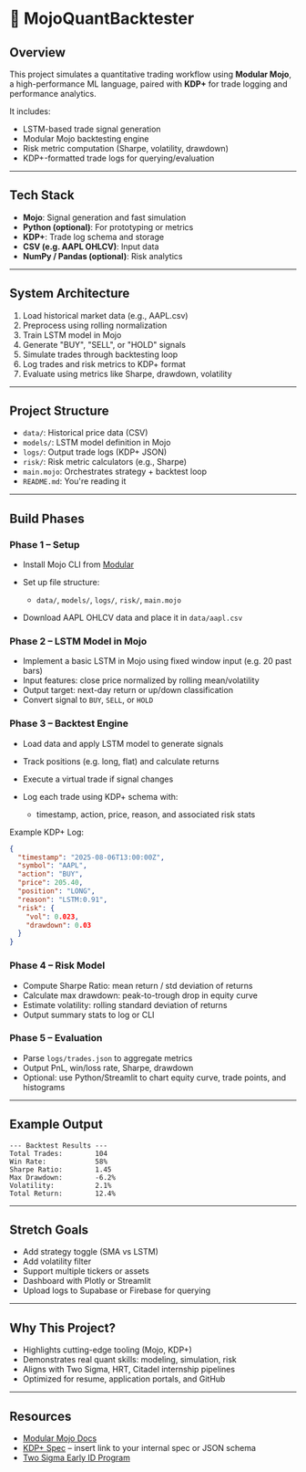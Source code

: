 # 🧠 MojoQuantBacktester

## Overview

This project simulates a quantitative trading workflow using **Modular Mojo**, a high-performance ML language, paired with **KDP+** for trade logging and performance analytics.

It includes:

* LSTM-based trade signal generation
* Modular Mojo backtesting engine
* Risk metric computation (Sharpe, volatility, drawdown)
* KDP+-formatted trade logs for querying/evaluation

---

## Tech Stack

* **Mojo**: Signal generation and fast simulation
* **Python (optional)**: For prototyping or metrics
* **KDP+**: Trade log schema and storage
* **CSV (e.g. AAPL OHLCV)**: Input data
* **NumPy / Pandas (optional)**: Risk analytics

---

## System Architecture

1. Load historical market data (e.g., AAPL.csv)
2. Preprocess using rolling normalization
3. Train LSTM model in Mojo
4. Generate "BUY", "SELL", or "HOLD" signals
5. Simulate trades through backtesting loop
6. Log trades and risk metrics to KDP+ format
7. Evaluate using metrics like Sharpe, drawdown, volatility

---

## Project Structure

* `data/`: Historical price data (CSV)
* `models/`: LSTM model definition in Mojo
* `logs/`: Output trade logs (KDP+ JSON)
* `risk/`: Risk metric calculators (e.g., Sharpe)
* `main.mojo`: Orchestrates strategy + backtest loop
* `README.md`: You're reading it

---

## Build Phases

### Phase 1 – Setup

* Install Mojo CLI from [Modular](https://www.modular.com/mojo)
* Set up file structure:

  * `data/`, `models/`, `logs/`, `risk/`, `main.mojo`
* Download AAPL OHLCV data and place it in `data/aapl.csv`

### Phase 2 – LSTM Model in Mojo

* Implement a basic LSTM in Mojo using fixed window input (e.g. 20 past bars)
* Input features: close price normalized by rolling mean/volatility
* Output target: next-day return or up/down classification
* Convert signal to `BUY`, `SELL`, or `HOLD`

### Phase 3 – Backtest Engine

* Load data and apply LSTM model to generate signals
* Track positions (e.g. long, flat) and calculate returns
* Execute a virtual trade if signal changes
* Log each trade using KDP+ schema with:

  * timestamp, action, price, reason, and associated risk stats

Example KDP+ Log:

```json
{
  "timestamp": "2025-08-06T13:00:00Z",
  "symbol": "AAPL",
  "action": "BUY",
  "price": 205.40,
  "position": "LONG",
  "reason": "LSTM:0.91",
  "risk": {
    "vol": 0.023,
    "drawdown": 0.03
  }
}
```

### Phase 4 – Risk Model

* Compute Sharpe Ratio: mean return / std deviation of returns
* Calculate max drawdown: peak-to-trough drop in equity curve
* Estimate volatility: rolling standard deviation of returns
* Output summary stats to log or CLI

### Phase 5 – Evaluation

* Parse `logs/trades.json` to aggregate metrics
* Output PnL, win/loss rate, Sharpe, drawdown
* Optional: use Python/Streamlit to chart equity curve, trade points, and histograms

---

## Example Output

```
--- Backtest Results ---
Total Trades:        104
Win Rate:            58%
Sharpe Ratio:        1.45
Max Drawdown:        -6.2%
Volatility:          2.1%
Total Return:        12.4%
```

---

## Stretch Goals

* Add strategy toggle (SMA vs LSTM)
* Add volatility filter
* Support multiple tickers or assets
* Dashboard with Plotly or Streamlit
* Upload logs to Supabase or Firebase for querying

---

## Why This Project?

* Highlights cutting-edge tooling (Mojo, KDP+)
* Demonstrates real quant skills: modeling, simulation, risk
* Aligns with Two Sigma, HRT, Citadel internship pipelines
* Optimized for resume, application portals, and GitHub

---

## Resources

* [Modular Mojo Docs](https://docs.modular.com/mojo)
* [KDP+ Spec](#) – insert link to your internal spec or JSON schema
* [Two Sigma Early ID Program](https://www.twosigma.com/join-us/events-and-programs/early-id/)
